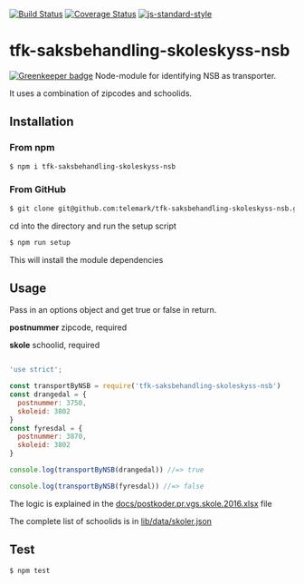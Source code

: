 [![Build Status](https://travis-ci.org/telemark/tfk-saksbehandling-skoleskyss-nsb.svg?branch=master)](https://travis-ci.org/telemark/tfk-saksbehandling-skoleskyss-nsb)
[![Coverage Status](https://coveralls.io/repos/telemark/tfk-saksbehandling-skoleskyss-nsb/badge.svg?branch=master&service=github)](https://coveralls.io/github/telemark/tfk-saksbehandling-skoleskyss-nsb?branch=master)
[![js-standard-style](https://img.shields.io/badge/code%20style-standard-brightgreen.svg?style=flat)](https://github.com/feross/standard)
# tfk-saksbehandling-skoleskyss-nsb

[![Greenkeeper badge](https://badges.greenkeeper.io/telemark/tfk-saksbehandling-skoleskyss-nsb.svg)](https://greenkeeper.io/)
Node-module for identifying NSB as transporter.

It uses a combination of zipcodes and schoolids.

## Installation

### From npm
```sh
$ npm i tfk-saksbehandling-skoleskyss-nsb
```

### From GitHub

```sh
$ git clone git@github.com:telemark/tfk-saksbehandling-skoleskyss-nsb.git
```

cd into the directory and run the setup script

```sh
$ npm run setup
```

This will install the module dependencies

## Usage
Pass in an options object and get true or false in return.

**postnummer** zipcode, required

**skole** schoolid, required

```javascript

'use strict';

const transportByNSB = require('tfk-saksbehandling-skoleskyss-nsb')
const drangedal = {
  postnummer: 3750,
  skoleid: 3802
}
const fyresdal = {
  postnummer: 3870,
  skoleid: 3802
}

console.log(transportByNSB(drangedal)) //=> true

console.log(transportByNSB(fyresdal)) //=> false

```

The logic is explained in the [docs/postkoder.pr.vgs.skole.2016.xlsx](/docs/postkoder.pr.vgs.skole.2016.xlsx) file

The complete list of schoolids is in [lib/data/skoler.json](/lib/data/skoler.json)

## Test

```sh
$ npm test
```